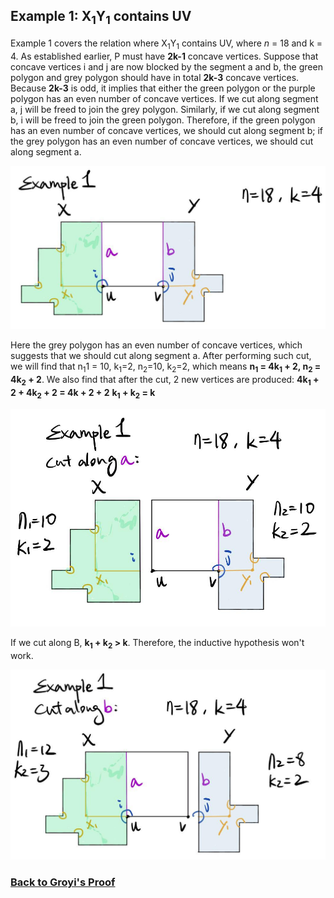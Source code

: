 ## Example 1: X<sub>1</sub>Y<sub>1</sub> contains UV

Example 1 covers the relation where X<sub>1</sub>Y<sub>1</sub> contains UV, where *n* = 18 and k = 4. As established earlier, P must have **2k-1** concave vertices. Suppose that concave vertices i and j are now blocked by the segment a and b, the green polygon and grey polygon should have in total **2k-3** concave vertices. Because **2k-3** is odd, it implies that either the green polygon or the purple polygon has an even number of concave vertices. If we cut along segment a, j will be freed to join the grey polygon. Similarly, if we cut along segment b, i will be freed to join the green polygon. Therefore, if the green polygon has an even number of concave vertices, we should cut along segment b; if the grey polygon has an even number of concave vertices, we should cut along segment a. 

![](/img/img6.jpg)

Here the grey polygon has an even number of concave vertices, which suggests that we should cut along segment a. After performing such cut, we will find that n<sub>1</sub>1 = 10, k<sub>1</sub>=2, n<sub>2</sub>=10, k<sub>2</sub>=2, which means **n<sub>1</sub> = 4k<sub>1</sub> + 2, n<sub>2</sub> = 4k<sub>2</sub> + 2**. We also find that after the cut, 2 new vertices are produced: 
  **4k<sub>1</sub> + 2 + 4k<sub>2</sub> + 2 = 4k + 2 + 2** 
  **k<sub>1</sub> + k<sub>2</sub> = k** 

![](/img/img7.jpg)

If we cut along B, **k<sub>1</sub> + k<sub>2</sub> > k**. Therefore, the inductive hypothesis won't work. 

![](/img/img8.jpg)

### [Back to Groyi's Proof](/gyori.md)
